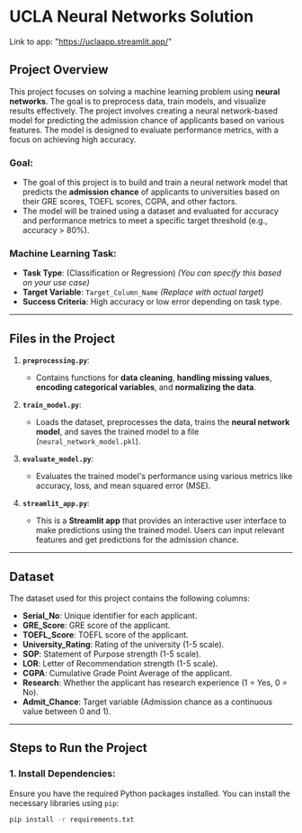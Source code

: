 # UCLA Neural Networks Solution

Link to app: "https://uclaapp.streamlit.app/"


## Project Overview

This project focuses on solving a machine learning problem using **neural networks**. The goal is to preprocess data, train models, and visualize results effectively. The project involves creating a neural network-based model for predicting the admission chance of applicants based on various features. The model is designed to evaluate performance metrics, with a focus on achieving high accuracy.

### **Goal**:
- The goal of this project is to build and train a neural network model that predicts the **admission chance** of applicants to universities based on their GRE scores, TOEFL scores, CGPA, and other factors.
- The model will be trained using a dataset and evaluated for accuracy and performance metrics to meet a specific target threshold (e.g., accuracy > 80%).

### **Machine Learning Task**:
- **Task Type**: (Classification or Regression) *(You can specify this based on your use case)*  
- **Target Variable**: `Target_Column_Name` *(Replace with actual target)*  
- **Success Criteria**: High accuracy or low error depending on task type.

---

## Files in the Project

1. **`preprocessing.py`**:
   - Contains functions for **data cleaning**, **handling missing values**, **encoding categorical variables**, and **normalizing the data**.
   
2. **`train_model.py`**:
   - Loads the dataset, preprocesses the data, trains the **neural network model**, and saves the trained model to a file (`neural_network_model.pkl`).
   
3. **`evaluate_model.py`**:
   - Evaluates the trained model's performance using various metrics like accuracy, loss, and mean squared error (MSE).
   
4. **`streamlit_app.py`**:
   - This is a **Streamlit app** that provides an interactive user interface to make predictions using the trained model. Users can input relevant features and get predictions for the admission chance.

---

## Dataset

The dataset used for this project contains the following columns:

- **Serial_No**: Unique identifier for each applicant.
- **GRE_Score**: GRE score of the applicant.
- **TOEFL_Score**: TOEFL score of the applicant.
- **University_Rating**: Rating of the university (1-5 scale).
- **SOP**: Statement of Purpose strength (1-5 scale).
- **LOR**: Letter of Recommendation strength (1-5 scale).
- **CGPA**: Cumulative Grade Point Average of the applicant.
- **Research**: Whether the applicant has research experience (1 = Yes, 0 = No).
- **Admit_Chance**: Target variable (Admission chance as a continuous value between 0 and 1).

---

## Steps to Run the Project

### **1. Install Dependencies**:
Ensure you have the required Python packages installed. You can install the necessary libraries using `pip`:

```bash
pip install -r requirements.txt
